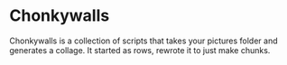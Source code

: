 # Chonkywalls
Chonkywalls is a collection of scripts that takes your pictures folder and generates a collage. It started as rows, rewrote it to just make chunks.
